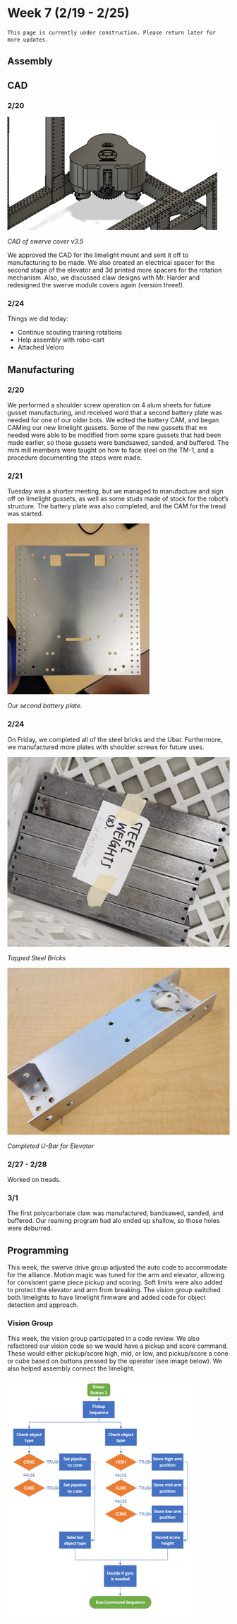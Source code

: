 # Week 7 (2/19 - 2/25)

```{admonition} Under Construction
This page is currently under construction. Please return later for more updates.
```

## Assembly

## CAD

### 2/20

![Swerve Cover](./images/Week7/swervecover.png)

*CAD of swerve cover v3.5*

We approved the CAD for the limelight mount and sent it off to manufacturing to be made. We also created an electrical spacer for the second stage of the elevator and 3d printed more spacers for the rotation mechanism. Also, we discussed claw designs with Mr. Harder and redesigned the swerve module covers again (version three!).

### 2/24 

Things we did today:

- Continue scouting training rotations 
- Help assembly with robo-cart 
- Attached Velcro 

## Manufacturing

### 2/20

We performed a shoulder screw operation on 4 alum sheets for future gusset manufacturing, and received word that a second battery plate was needed for one of our older bots. We edited the battery CAM, and began CAMing our new limelight gussets. Some of the new gussets that we needed were able to be modified from some spare gussets that had been made earlier, so those gussets were bandsawed, sanded, and buffered. The mini mill members were taught on how to face steel on the TM-1, and a procedure documenting the steps were made.

### 2/21

Tuesday was a shorter meeting, but we managed to manufacture and sign off on limelight gussets, as well as some studs made of stock for the robot’s structure. The battery plate was also completed, and the CAM for the tread was started.

![Battery Plate 2](./images/Week7/batteryplate2.png)

*Our second battery plate.*

### 2/24

On Friday, we completed all of the steel bricks and the Ubar. Furthermore, we manufactured more plates with shoulder screws for future uses. 

![Tapped Steel Bricks](./images/Week7/tappedsteelbricks.png)

*Tapped Steel Bricks*

![U-bar](./images/Week7/ubar.png)

*Completed U-Bar for Elevator*

### 2/27 - 2/28

Worked on treads. 

### 3/1

The first polycarbonate claw was manufactured, bandsawed, sanded, and buffered. Our reaming program had alo ended up shallow, so those holes were deburred. 

## Programming
This week, the swerve drive group adjusted the auto code to accommodate for the alliance.  Motion magic was tuned for the arm and elevator, allowing for consistent game piece pickup and scoring. Soft limits were also added to protect the elevator and arm from breaking. The vision group switched both limelights to have limelight firmware and added code for object detection and approach.

### Vision Group

This week, the vision group participated in a code review. We also refactored our vision code so we would have a pickup and score command. These would either pickup/score high, mid, or low, and pickup/score a cone or cube based on buttons pressed by the operator (see image below). We also helped assembly connect the limelight.

![Vision Flowchart](./images/Week7/visionflowchart.png)